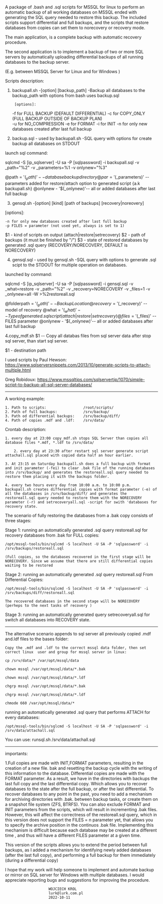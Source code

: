 A package of .bash and .sql scripts for MSSQL for linux to perform an automatic backup of all working databases on MSSQL ended with generating the SQL query needed to restore this backup. The included scripts support differential and full backups, and the scripts that restore databases from copies can set them to norecovery or recovery mode.

The main application, is a complete backup with automatic recovery procedure.

The second application is to implement a backup of two or more SQL servers by automatically uploading differential backups of all running databases to the backup server. 

(E.g. between MSSQL Server for Linux and for Windows )


Scripts description:

1. backupall.sh -[option] [backup_path] -Backup all databases to the backup_path with options from bash uses backup.sql

        [options]:
		
	-f for FULL BACKUP (DEFAULT DIFFERENTIAL)
        -c for COPY_ONLY (FULL BACKUP OUTSIDE OF BACKUP PLAN)  
        -u for NO_COMPRESSION
        -e for FORMAT
	-i for INIT
	-n for only new databases created after last full backup
		
2. backup.sql - used by backupall.sh	-SQL query with options for create backup all databases on STDOUT

launch sql command:

sqlcmd -S [ip_sqlserver] -U sa -P [sqlpassword] -i backupall.sql -v _path="%2" -v _parameters=%1 -v onlynew="%3"

@path = '$(_path)'    	-- database backup directory
@par = '$(_parameters)'	-- parameters added for restore/attach option to generated script {a.k backupall.sh}
@onlynew - '$(_onlynew)'-- all or added databases after last full backup

3. gensql.sh -[option] [kind] [path of backups] [recovery|noreovery]

[options]:
	
	-n for only new databases created after last full backup
	-p FILES = parameter (not used yet, always is set to 1)

 $1 - kind of scripts on output (attach|restore|setrecovery) 
 $2 - path of backups (it must be finished by "/")
 $3 - state of restored databases by generated .sql query (RECOVERY/NORECOVERY, DEFAULT is NORECOVERY) 


4. gensql.sql	- used by gensql.sh		-SQL query with options to generate .sql scipt to the STDOUT for multiple operation on databases.

launched by command:

sqlcmd -S [ip_sqlserver] -U sa -P [sqlpassword] -i gensql.sql -v _what=restore -v _path="%2" -v _recovery=NORECOVERY -v _files=1 -v _onlynew=all -W >%2restoreall.sql


@folderpath = '$(_path)' 	-- Backup Location
@recovery = '$(_recovery)' 	-- model of recovery
@what = '$(_what)' 			-- Type of generated .sql script (attach|restore|setrecovery)
@files = '$(_files)' 		-- FILES parameter
@onlynew - '$(_onlynew)'-- all or added databases after last full backup

4.copy_mdf.sh $1		 	-- Copy all databas files from sql server data after stop sql server, than start sql server.

 $1 - destination path
 
I used scripts by Paul Hewson: https://www.sqlserversnippets.com/2013/10/generate-scripts-to-attach-multiple.html

Greg Robidoux: https://www.mssqltips.com/sqlservertip/1070/simple-script-to-backup-all-sql-server-databases/
_________________________________________________________________________________________________________________________________________________________________________________________

A working example:

	1. Path to scripts:		 			/root/scripts/
	2. Path of full backups: 			/srv/backup/
	3. Path od differential backups:	/srv/backup/diff/
	4. Path of copies .mdf and .ldf:    /srv/data/ 
	
		
Crontab description:
	
	1. every day at 23:00 copy_mdf.sh stops SQL Server than copies all database files *.mdf, *.ldf to /srv/data/
	
    	2. every day at 23:30 after restart sql server generate script attachall.sql placed with copied data half an hour earlier.
		
	3. At 23:15 on Saturday backupall.sh does a full backup with format and init parameter (-fei) to clear .bak file of the running databases into /srv/backup/ and generates the restoreall.sql query needed to restore them placing it with the backups folder. 
	
	4. every two hours every day from 10:00 a.m. to 10:00 p.m. backupall.sh creates differential copies with format parameter (-e) of all the databases in /srv/backup/diff/ and generates the restoreall.sql query needed to restore them with the NORECOVERY parameter (-r) and setrecoveryall.sql -script for swith 'databases for recovery state. 
	

The scenario of fully restoring the databases from a .bak copy consists of three stages: 

Stage 1: running an automatically generated .sql query restoreall.sql for recovery databases from .bak for FULL copies:
    
	/opt/mssql-tools/bin/sqlcmd -S localhost -U SA -P 'sqlpassword' -i /srv/backups/restoreall.sql
	
	(Full copies, so the databases recovered in the first stage will be NORECOVERY. Since we assume that there are still differential copies waiting to be restored


Stage 2: running an automatically generated .sql query restoreall.sql From Differential Copies:
    
	/opt/mssql-tools/bin/sqlcmd -S localhost -U SA -P 'sqlpassword' -i /srv/backups/diff/restoreall.sql
	
	The recovered databases in the second stage will be NORECOVERY (perheps to the next tasks of recovery )
	
     	
Stage 3: running an automatically generated query setrecoveryall.sql for switch all databases into RECOVERY state. 
_________________________________________________________________________________________________________________________________________________________________________________________

The alternative scenario appends to sql server all previously copied .mdf and.ldf files to the bases folder:
 
	Copy the .mdf and .ldf to the correct mssql data folder, then set correct linux  user and group for mssql server in linux:

	cp /srv/data/* /var/opt/mssql/data
	
	chown mssql /var/opt/mssql/data/*.bak
	
	chown mssql /var/opt/mssql/data/*.ldf
	
	chgrp mssql /var/opt/mssql/data/*.bak
	
	chgrp mssql /var/opt/mssql/data/*.ldf

	chmode 660 /var/opt/mssql/data/*
	
running an automatically generated .sql query that performs ATTACH for every databases: 

	/opt/mssql-tools/bin/sqlcmd -S localhost -U SA -P 'sqlpassword' -i /srv/data/attachall.sql
	
You can use: runsql.sh /srv/data/attachall.sql  	
___________________________________________________________________________________________________________________________________________________________________________________________

importants:

1.Full copies are made with INIT,FORMAT parameters, resulting in the creation of a new file. bak and resetting the backup cycle with the writing of this information to the database.
 Differential copies are made with the FORMAT parameter. As a result, we have in the directories with backups the last full copy and the last differential copy.
 Which allows you to recover databases to the state after the full backup, or after the last differential. To recover databases to any point in the past, you need to add a mechanism for archiving directories with .bak. between backup tasks, or create them on a snapshot file system (ZFS, BTRFS). You can also exclude FORMAT and INIT parameters from the scripts, which will result in incrementing .bak files.
However, this will affect the correctness of the restoreall.sql query, which in this version does not support the FILES = n parameter yet, that allows you to specify the archive position in the continuos .bak file.
Implementing this mechanism is difficult because each database may be created at a different time , and thus will have a different FILES parameter at a given time.
 
 This version of the scripts allows you to extend the period between full backups, as I added a mechanism for identifying newly added databases (after the last full copy), and performing a full backup for them immediately (during a differential copy)
 
 
I hope that my work will help someone to implement and automate backup or mirror on SQL server for Windows with multiple databases. I would appreciate reporting bugs and suggestions for improving the procedure.
 

						WOJCIECH KROL
						lurk@lurk.com.pl
						2022-10-11
